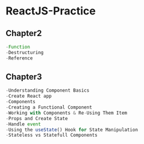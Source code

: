 # ReactJS-Practice
## Chapter2
```javascript
-Function 
-Destructuring
-Reference
```
## Chapter3
```javascript
-Understanding Component Basics
-Create React app
-Components
-Creating a Functional Component
-Working with Components & Re-Using Them Item
-Props and Create State
-Handle event
-Using the useState() Hook for State Manipulation
-Stateless vs Statefull Components
```
